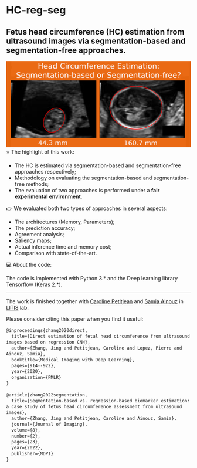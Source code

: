 # HC-reg-seg

Fetus head circumference (HC) estimation from ultrasound images via segmentation-based and segmentation-free approaches. 
---
![Cover](code/hc.png)    
⭐ The highlight of this work:
* The HC is estimated via segmentation-based and segmentation-free approaches respectively;
* Methodology on evaluating the segmentation-based and segmentation-free methods;
* The evaluation of two approaches is performed under a **fair experimental environment**. 

👉 We evaluated both two types of approaches in several aspects:    
* The architectures (Memory, Parameters);     
* The prediction accuracy;
* Agreement analysis;
* Saliency maps;
* Actual inference time and memory cost;
* Comparison with state-of-the-art.

💻 About the code:    

The code is implemented with Python 3.* and the Deep learning library Tensorflow (Keras 2.*).

---
The work is finished together with [Caroline Petitjean](http://pagesperso.litislab.fr/cpetitjean/) and [Samia Ainouz](https://pagesperso.litislab.fr/sainouz/) in [LITIS](https://www.litislab.fr/) lab.    

Please consider citing this paper when you find it useful:

```
@inproceedings{zhang2020direct,
  title={Direct estimation of fetal head circumference from ultrasound images based on regression CNN},
  author={Zhang, Jing and Petitjean, Caroline and Lopez, Pierre and Ainouz, Samia},
  booktitle={Medical Imaging with Deep Learning},
  pages={914--922},
  year={2020},
  organization={PMLR}
}

@article{zhang2022segmentation,
  title={Segmentation-based vs. regression-based biomarker estimation: a case study of fetus head circumference assessment from ultrasound images},
  author={Zhang, Jing and Petitjean, Caroline and Ainouz, Samia},
  journal={Journal of Imaging},
  volume={8},
  number={2},
  pages={23},
  year={2022},
  publisher={MDPI}
}
```

